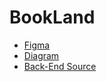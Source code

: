 # BookLand

- [Figma](https://www.figma.com/file/Ym5KB8quZ6LSiUdGbV6RGT/bookland?type=design&node-id=0%3A1&mode=design&t=NSgQNhs3pvpmUf7g-1)
- [Diagram](https://viewer.diagrams.net/index.html?tags=%7B%7D&target=blank&highlight=0000ff&edit=_blank&layers=1&nav=1&title=1.drawio#R5V1bc9o4FP41PMLYknx7TNOk7Uy6zWym0%2FZRARW8ayzGiAT216%2BMLWxLXBwMPsqUl6CDLNvnnO%2FcdMkA387XnzK6mH3lE5YMkDNZD%2FDHAUI4dBz5J6dsCorr%2BCVlmsWTklYRnuL%2FmOpYUlfxhC0bHQXniYgXTeKYpykbiwaNZhl%2FbXb7zZPmXRd0ygzC05gmJvVHPBGzghp6TkX%2FzOLpTN3ZVW%2F8TMf%2FTjO%2BSsv7DRD%2Bvf0UP8%2BpGqvsv5zRCX%2BtkfDdAN9mnIvi23x9y5KcuYptxXX3B37dPXfGUtHmgq%2FJs%2Ffg0mXg3s2%2FTp6cH9nTzdDH5cOJjWIIm0j%2BlE2eiRmf8pQmdxX1w%2FalWT6sI1tVnwfOF5LoSuI%2FTIhNKWy6ElySZmKelL%2FKJ842P8vrt41feWPkqebHdf3Hj5uyVTxr%2FoAHeVCSlnyVjdmRF1eqRrMpE8cYhHaikhhgfM7kA8kLM5ZQEb80H4SWujjd9Ssvvckyuql1WPA4FcvayI85QXYocTVESv9KWOGGbOWXYkTVqj1aRdrK%2Fw26UL7EC01W5Wt9X7LsgW74ShhaUulALtDXWSzY04JuWf4qLUVT3uXALBNsfVxyJqMVR7Db5IirOPRaodZVWJvVEKvs0T7h1Bj6dn75BBQ7Lhh2sNXY8QOvd%2BhgAzo3k3mcWoId321yxPWhoROBIGcdi58VVmTrl0KK%2FF7BJm8o1JzrqVg6ucmDE9lMecoKyn2cc%2BnSaPRbovGAjrQGYzdbaQDkM6MTloFjYxgETb%2BCAmhwKEf3ntBRAeJX3TXBoyN4D%2BgIDHR8W4mEwXsOI%2BqyAB2uwRXb0fHGSK1HdITvAR2hgY57mTRD%2Bo4KDCMSQuMBGexJ%2BDROP4gU3nyEkZbG7jEf0R5ueVfjFkzkeaafvCDS3dZJGyTUXTORuqWZsEKXA0%2FLK8F1OQTVZc2roT6Ld6QnZT6veOeFWtAUepqwr1G9IwZ0PstBrYCOj21zAwGsG2hCB2N8MiSUrUeWxfL1ZeBzeUAhqwEVkqbpVcpyVUAhkETjgkKtzTJ1EFaLuQnsjJz6x28OWShVOYoG3EvIyTEM32M%2B5wdu9VBkWcCAPFirBxb8orbmLeyImG7iMTO5m2e%2BEuz7E7gyu4Yq78t8%2B9VmH1Sb4abfUNtUrqs2n%2BWsXT3ld3aqcl13vSd15KmgY2EDfIgRAMPjx0wYbvli8%2Ff21tAMQ4GFDANOGkaR2zA6wzzsCoEzB9Q2FQcxRljzW7WK7f0h%2B6XlquYl17FfykLYkZIGffqztrMQl0lo3px9Ei37JMQ5qkFDTIKOFzh9OExzXmUmBwU3%2FUOiRRAEPG%2BKDE6NaQbvJIfYt4xTBHY5KeCSuLbrSYFs2G5OUmlK1ChJn74ARz3UsBUXa0BbzuLFIk6n8GDbLfy2BWzYzHgg0HdJFLWt03RGUTfGm4WaRcYnq7EFLkF3nuBFRxVON5ynYFOexRbEGghbBmryp9Zocdt1rAi0SIvNlaxLRrPx7ANfw6uzjn4PXJ1h90gAZrW47crTzvp85iIFv5nVes7xusjQ05aCen0kqdhcGpsnqV%2FS3xwebb7OEXC0%2FalTIrh1CQkGbBhpYCMn0i%2BsLSF68wWkl3zNLCE90zS1YVsHDmzDJsy69Sqwc4KgEdqNnNML0a88dxC1RS1oukdA0uqa5IiLNMlVogQSnUqbbBedGT48Fpl6Ei8tyNZ93WqDWynYNcX5lCZumCmp%2FREBVnbSWyjfSXZKKezItXqM%2FkhbP1IIEswYmdNIpTH6Itgc3hiFttXCPHM6wJJ9kZ4fjIyVBcDMQgaz%2FqIvzxQ%2BFvcjZB2zgMtSI4L0YNyBDukU2k5aUQzq5MDr454ejEu7Diw59C4k96duvfTazmx4XbdZn1WcIqG2tvvEaiVfbRba3%2F86lSbPnHb5ltlwfgjRV%2FbuOVunV9fmw2QBZ52P0Ns5B17XwP8QFJyRi6vPfmD0tRHKO1jsWILDRJ9tAoeJZ5auv6Qv8m14OThsxGwZt3zo4rXvk0Ez6vLB4%2BW2c04wbj3QHdMpt46CY%2F2v49Z9M2m9WSyO4M%2FpBX%2BRCbeej5aEnciFi5WVm7j%2B2ZLd5OOZrpZOGbyf1fdNwR%2F16O%2BJSqxk1b5yZ7%2BsCmC8rArd64H7LozfH7pfEvEXWZFh7vzSN5FE0SjwqjMKtAEPhOZmsuztG7Y5VvHKVwvzfTNyfaSbOUvhy%2BJEOyKJKNZAxa0BSDJ8SXREV0EHMhb%2FNY%2FwaIeOi2m0OTGWcnG%2FPVofWqVd1zaVNkOPd67jQeuj6UCnbwNzu81DftAiuIoirYC7O37s8ioqm9U%2FrCjgX%2F1bEHz3Pw%3D%3D)
- [Back-End Source](https://github.com/Hadi-Abedini/project-server-source)